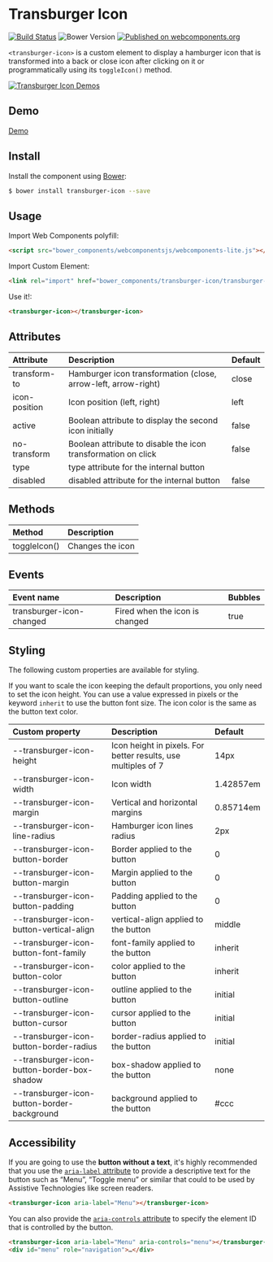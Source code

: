 # Transburger Icon 

[![Build Status](https://img.shields.io/travis/kcmr/transburger-icon/master.svg?style=flat-square)](https://travis-ci.org/kcmr/transburger-icon) 
![Bower Version](https://img.shields.io/bower/v/transburger-icon.svg?style=flat-square)
[![Published on webcomponents.org](https://img.shields.io/badge/webcomponents.org-published-blue.svg?style=flat-square)](https://www.webcomponents.org/element/kcmr/transburger-icon)

`<transburger-icon>` is a custom element to display a hamburger icon that is transformed into a back or close icon after clicking on it or programmatically using its `toggleIcon()` method.

[![Transburger Icon Demos](https://raw.githubusercontent.com/kcmr/transburger-icon/master/transburger-icon-demos.gif)](http://kcmr.github.io/transburger-icon/)

## Demo

[Demo](http://kcmr.github.io/transburger-icon/)

## Install

Install the component using [Bower](http://bower.io/):

```bash
$ bower install transburger-icon --save
```

## Usage

Import Web Components polyfill:

```html
<script src="bower_components/webcomponentsjs/webcomponents-lite.js"></script>
```

Import Custom Element:

```html
<link rel="import" href="bower_components/transburger-icon/transburger-icon.html"> 
```

Use it!:

```html
<transburger-icon></transburger-icon>
```

## Attributes

| Attribute | Description | Default |
|:----------|:------------|:--------|
| transform-to | Hamburger icon transformation (close, arrow-left, arrow-right) | close |
| icon-position | Icon position (left, right) | left |
| active | Boolean attribute to display the second icon initially | false |
| no-transform | Boolean attribute to disable the icon transformation on click | false |
| type | type attribute for the internal button |  |
| disabled | disabled attribute for the internal button | false |

## Methods

| Method | Description |
|:-------|:------------|
| toggleIcon() | Changes the icon |

## Events

| Event name | Description | Bubbles  |
|:-----------|:------------|:---------|
| transburger-icon-changed | Fired when the icon is changed | true |

## Styling

The following custom properties are available for styling.

If you want to scale the icon keeping the default proportions, you only need to set the icon height. You can use a value expressed in pixels or the keyword `inherit` to use the button font size. The icon color is the same as the button text color.

| Custom property                             | Description                                                    | Default        |
|:--------------------------------------------|:---------------------------------------------------------------| :--------------|
| --transburger-icon-height                   | Icon height in pixels. For better results, use multiples of 7  | 14px           |
| --transburger-icon-width                    | Icon width                                                     | 1.42857em      |
| --transburger-icon-margin                   | Vertical and horizontal margins                                | 0.85714em      |
| --transburger-icon-line-radius              | Hamburger icon lines radius                                    | 2px            |
| --transburger-icon-button-border            | Border applied to the button                                   | 0              |
| --transburger-icon-button-margin            | Margin applied to the button                                   | 0              |
| --transburger-icon-button-padding           | Padding applied to the button                                  | 0              |
| --transburger-icon-button-vertical-align    | vertical-align applied to the button                           | middle         |
| --transburger-icon-button-font-family       | font-family applied to the button                              | inherit        |
| --transburger-icon-button-color             | color applied to the button                                    | inherit        |
| --transburger-icon-button-outline           | outline applied to the button                                  | initial        |
| --transburger-icon-button-cursor            | cursor applied to the button                                   | initial        |
| --transburger-icon-button-border-radius     | border-radius applied to the button                            | initial        |
| --transburger-icon-button-border-box-shadow | box-shadow applied to the button                               | none           |
| --transburger-icon-button-border-background | background applied to the button                               | #ccc           |

## Accessibility

If you are going to use the **button without a text**, it's highly recommended that you use the [`aria-label` attribute](http://rawgit.com/w3c/aria/master/aria/aria.html#aria-label) to provide a descriptive text for the button such as “Menu”, “Toggle menu” or similar that could to be used by Assistive Technologies like screen readers.

```html
<transburger-icon aria-label="Menu"></transburger-icon>
```

You can also provide the [`aria-controls` attribute](http://rawgit.com/w3c/aria/master/aria/aria.html#aria-controls) to specify the element ID that is controlled by the button.

```html
<transburger-icon aria-label="Menu" aria-controls="menu"></transburger-icon>
<div id="menu" role="navigation">…</div>
```
